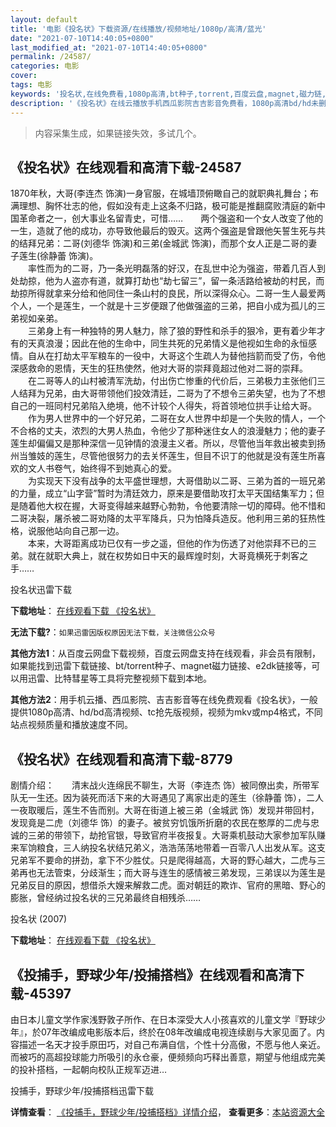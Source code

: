 ```yaml
---
layout: default
title: '电影《投名状》下载资源/在线播放/视频地址/1080p/高清/蓝光'
date: "2021-07-10T14:40:05+0800"
last_modified_at: "2021-07-10T14:40:05+0800"
permalink: /24587/
categories: 电影
cover:
tags: 电影
keywords: '投名状,在线免费看,1080p高清,bt种子,torrent,百度云盘,magnet,磁力链,迅雷下载资源'
description: '《投名状》在线云播放手机西瓜影院吉吉影音免费看，1080p高清bd/hd未删减完整版和tc抢先枪版，mkv/mp4格式，附带bt/torrent种子、magnet/磁力链、百度云盘、网盘资源迅雷下载链接'
---
```


>内容采集生成，如果链接失效，多试几个。


## 《投名状》在线观看和高清下载-24587

1870年秋，大哥(李连杰 饰演)一身官服，在城墙顶俯瞰自己的就职典礼舞台；布满理想、胸怀壮志的他，假如没有走上这条不归路，极可能是推翻腐败清庭的新中国革命者之一，创大事业名留青史，可惜……　　两个强盗和一个女人改变了他的一生，造就了他的成功，亦导致他最后的毁灭。这两个强盗是曾跟他矢誓生死与共的结拜兄弟：二哥(刘德华 饰演)和三弟(金城武 饰演)，而那个女人正是二哥的妻子莲生(徐静蕾 饰演)。<br />　　率性而为的二哥，乃一条光明磊落的好汉，在乱世中沦为强盗，带着几百人到处劫掠，他为人盗亦有道，就算打劫也&ldquo;劫七留三”，留一条活路给被劫的村民，而劫掠所得就拿来分给和他同住一条山村的良民，所以深得众心。二哥一生人最爱两个人，一个是莲生，一个就是十三岁便跟了他做强盗的三弟，把自小成为孤儿的三弟视如亲弟。<br />　　三弟身上有一种独特的男人魅力，除了狼的野性和杀手的狠冷，更有着少年才有的天真浪漫；因此在他的生命中，同生共死的兄弟情义是他视如生命的永恒感情。自从在打劫太平军粮车的一役中，大哥这个生疏人为替他挡箭而受了伤，令他深感救命的恩情，天生的狂热使然，他对大哥的崇拜竟超过他对二哥的崇拜。<br />　　在二哥等人的山村被清军洗劫，付出伤亡惨重的代价后，三弟极力主张他们三人结拜为兄弟，由大哥带领他们投效清廷，二哥为了不想令三弟失望，也为了不想自己的一班同村兄弟陷入绝境，他不计较个人得失，将首领地位拱手让给大哥。<br />　　作为男人世界中的一个好兄弟，二哥在女人世界中却是一个失败的情人，一个不合格的丈夫，浓烈的大男人热血，令他少了那种迷住女人的浪漫魅力；他的妻子莲生却偏偏又是那种深信一见钟情的浪漫主义者。所以，尽管他当年救出被卖到扬州当雏妓的莲生，尽管他很努力的去关怀莲生，但目不识丁的他就是没有莲生所喜欢的文人书卷气，始终得不到她真心的爱。<br />　　为实现天下没有战争的太平盛世理想，大哥借助以二哥、三弟为首的一班兄弟的力量，成立&ldquo;山字营&rdquo;暂时为清廷效力，原来是要借助攻打太平天国结集军力；但是随着他大权在握，大哥变得越来越野心勃勃，令他要清除一切的障碍。他不惜和二哥决裂，屠杀被二哥劝降的太平军降兵，只为怕降兵造反。他利用三弟的狂热性格，说服他站向自己那一边。<br />　　本来，大哥距离成功已仅有一步之遥，但他的作为伤透了对他崇拜不已的三弟。就在就职大典上，就在权势如日中天的最辉煌时刻，大哥竟横死于刺客之手&hellip;…


投名状迅雷下载

**下载地址**： [在线观看下载 《投名状》](https://www.993dy.com//vod-detail-id-23616.html) 


**无法下载?**：`如果迅雷因版权原因无法下载，关注微信公众号 `

**其他方法1**：从百度云网盘下载视频，百度云网盘支持在线观看，非会员有限制，如果能找到迅雷下载链接、bt/torrent种子、magnet磁力链接、e2dk链接等，可以用迅雷、比特彗星等工具将完整视频下载到本地。

**其他方法2**：用手机云播、西瓜影院、吉吉影音等在线免费观看《投名状》，一般提供1080p高清、hd/bd高清视频、tc抢先版视频，视频为mkv或mp4格式，不同站点视频质量和播放速度不同。


## 《投名状》在线观看和高清下载-8779

剧情介绍：　　清末战火连绵民不聊生，大哥（李连杰 饰）被同僚出卖，所带军队无一生还。因为装死而活下来的大哥遇见了离家出走的莲生（徐静蕾 饰），二人一夜取暖后，莲生不告而别。大哥在街道上被三弟（金城武 饰）发现并带回村，发现竟是二虎（刘德华 饰）的妻子。被贫穷饥饿所折磨的农民在憨厚的二虎与忠诚的三弟的带领下，劫抢官银，导致官府半夜报复。大哥乘机鼓动大家参加军队赚来军饷粮食，三人纳投名状结兄弟义，浩浩荡荡地带着一百零八人出发从军。这支兄弟军不要命的拼劲，拿下不少胜仗。只是爬得越高，大哥的野心越大，二虎与三弟再也无法管束，分歧渐生；而大哥与连生的感情被三弟发现，三弟误以为莲生是兄弟反目的原因，想借杀大嫂来解救二虎。面对朝廷的欺诈、官府的黑暗、野心的膨胀，曾经纳过投名状的三兄弟最终自相残杀……


投名状 (2007)

**下载地址**： [在线观看下载 《投名状》](https://www.btbtdy.me/btdy/dy10460.html) 


## 《投捕手，野球少年/投捕搭档》在线观看和高清下载-45397

由日本儿童文学作家浅野敦子所作、在日本深受大人小孩喜欢的儿童文学『野球少年』，於07年改编成电影版本后，终於在08年改编成电视连续剧与大家见面了。内容描述一名天才投手原田巧，对自己布满自信，个性十分高傲，不愿与他人亲近。而被巧的高超投球能力所吸引的永仓豪，便频频向巧释出善意，期望与他组成完美的投补搭档，一起朝向校队正规军迈进…


投捕手，野球少年/投捕搭档迅雷下载

**详情查看**： [《投捕手，野球少年/投捕搭档》详情介绍](/movie/45397/)， **查看更多**：[本站资源大全](/movie/t/all/)

